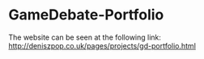 # GameDebate-Portfolio

The website can be seen at the following link: http://deniszpop.co.uk/pages/projects/gd-portfolio.html
